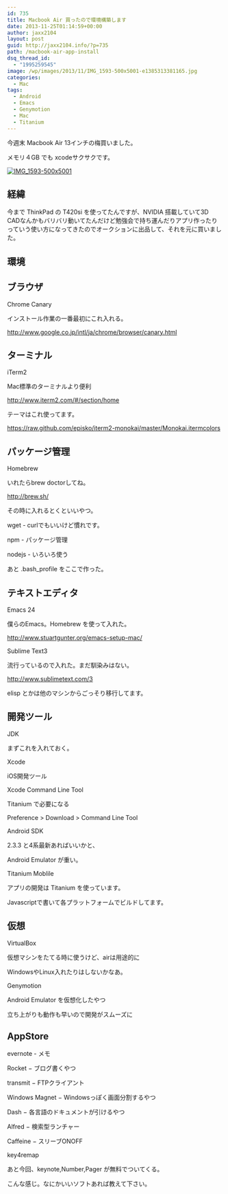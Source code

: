 ```yaml
---
id: 735
title: Macbook Air 買ったので環境構築します
date: 2013-11-25T01:14:59+00:00
author: jaxx2104
layout: post
guid: http://jaxx2104.info/?p=735
path: /macbook-air-app-install
dsq_thread_id:
  - "1995259545"
image: /wp/images/2013/11/IMG_1593-500x5001-e1385313381165.jpg
categories:
  - Mac
tags:
  - Android
  - Emacs
  - Genymotion
  - Mac
  - Titanium
---
```

今週末 Macbook Air 13インチの梅買いました。

メモリ４GB でも xcodeサクサクです。

[<img src="/images/2013/11/IMG_1593-500x5001-e1385313381165.jpg" alt="IMG_1593-500x5001" class="img-rounded img-responsive alignnone wp-image-753" srcset="/images/2013/11/IMG_1593-500x5001-e1385313381165.jpg 500w, /images/2013/11/IMG_1593-500x5001-e1385313381165-150x150.jpg 150w, /images/2013/11/IMG_1593-500x5001-e1385313381165-300x300.jpg 300w" sizes="(max-width: 500px) 100vw, 500px" />](/images/2013/11/IMG_1593-500x5001-e1385313381165.jpg)

## 経緯

今まで ThinkPad の T420si を使ってたんですが、NVIDIA 搭載していて3D CADなんかもバリバリ動いてたんだけど勉強会で持ち運んだりアプリ作ったりっていう使い方になってきたのでオークションに出品して、それを元に買いました。

<!--more-->

## 環境

## ブラウザ

Chrome Canary

インストール作業の一番最初にこれ入れる。

http://www.google.co.jp/intl/ja/chrome/browser/canary.html

## ターミナル

iTerm2

Mac標準のターミナルより便利

http://www.iterm2.com/#/section/home

テーマはこれ使ってます。

https://raw.github.com/episko/iterm2-monokai/master/Monokai.itermcolors

## パッケージ管理

Homebrew

いれたらbrew doctorしてね。

http://brew.sh/

その時に入れるとくといいやつ。

wget - curlでもいいけど慣れです。

npm - パッケージ管理

nodejs - いろいろ使う

あと .bash_profile をここで作った。

## テキストエディタ

Emacs 24

僕らのEmacs。Homebrew を使って入れた。

http://www.stuartgunter.org/emacs-setup-mac/

Sublime Text3

流行っているので入れた。まだ馴染みはない。

http://www.sublimetext.com/3

elisp とかは他のマシンからごっそり移行してます。

## 開発ツール

JDK

まずこれを入れておく。

Xcode

iOS開発ツール

Xcode Command Line Tool

Titanium で必要になる

Preference > Download > Command Line Tool

Android SDK

2.3.3 と4系最新あればいいかと、

Android Emulator が重い。

Titanium Moblile

アプリの開発は Titanium を使っています。

Javascriptで書いて各プラットフォームでビルドしてます。

## 仮想

VirtualBox

仮想マシンをたてる時に使うけど、airは用途的に

WindowsやLinux入れたりはしないかなあ。

Genymotion

Android Emulator を仮想化したやつ

立ち上がりも動作も早いので開発がスムーズに

## AppStore

evernote - メモ

Rocket − ブログ書くやつ

transmit − FTPクライアント

Windows Magnet − Windowsっぽく画面分割するやつ

Dash − 各言語のドキュメントが引けるやつ

Alfred − 検索型ランチャー

Caffeine − スリーブONOFF

key4remap

あと今回、keynote,Number,Pager が無料でついてくる。

こんな感じ。なにかいいソフトあれば教えて下さい。
